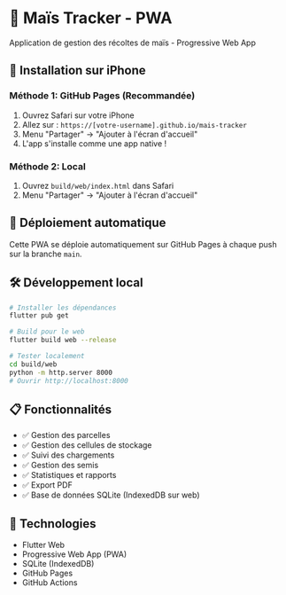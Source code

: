 # 🌽 Maïs Tracker - PWA

Application de gestion des récoltes de maïs - Progressive Web App

## 📱 Installation sur iPhone

### Méthode 1: GitHub Pages (Recommandée)
1. Ouvrez Safari sur votre iPhone
2. Allez sur : `https://[votre-username].github.io/mais-tracker`
3. Menu "Partager" → "Ajouter à l'écran d'accueil"
4. L'app s'installe comme une app native !

### Méthode 2: Local
1. Ouvrez `build/web/index.html` dans Safari
2. Menu "Partager" → "Ajouter à l'écran d'accueil"

## 🚀 Déploiement automatique

Cette PWA se déploie automatiquement sur GitHub Pages à chaque push sur la branche `main`.

## 🛠️ Développement local

```bash
# Installer les dépendances
flutter pub get

# Build pour le web
flutter build web --release

# Tester localement
cd build/web
python -m http.server 8000
# Ouvrir http://localhost:8000
```

## 📋 Fonctionnalités

- ✅ Gestion des parcelles
- ✅ Gestion des cellules de stockage
- ✅ Suivi des chargements
- ✅ Gestion des semis
- ✅ Statistiques et rapports
- ✅ Export PDF
- ✅ Base de données SQLite (IndexedDB sur web)

## 🔧 Technologies

- Flutter Web
- Progressive Web App (PWA)
- SQLite (IndexedDB)
- GitHub Pages
- GitHub Actions
